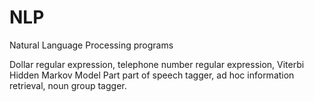 # NLP

Natural Language Processing programs

Dollar regular expression, telephone number regular expression, Viterbi Hidden Markov Model Part part of speech tagger, ad hoc information retrieval, noun group tagger.
